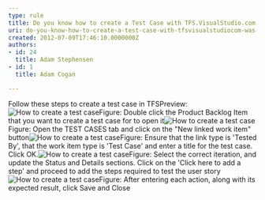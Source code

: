 ```yaml
---
type: rule
title: Do you know how to create a Test Case with TFS.VisualStudio.com (was TFSPreview)?
uri: do-you-know-how-to-create-a-test-case-with-tfsvisualstudiocom-was-tfspreview
created: 2012-07-09T17:46:10.0000000Z
authors:
- id: 24
  title: Adam Stephensen
- id: 1
  title: Adam Cogan

---
```


 Follow these steps to create a test case in TFSPreview: ![How to create a test case](/SoftwareDevelopment/RulesToBetterUserAcceptanceTests/PublishingImages/create-tc-1.jpg)Figure: Double click the Product Backlog Item that you want to create a test case for to open it![How to create a test case](/SoftwareDevelopment/RulesToBetterUserAcceptanceTests/PublishingImages/create-tc-2.jpg)Figure: Open the TEST CASES tab and click on the "New linked work item" button![How to create a test case](/SoftwareDevelopment/RulesToBetterUserAcceptanceTests/PublishingImages/create-tc-3.jpg)Figure: Ensure that the link type is 'Tested By', that the work item type is 'Test Case' and enter a title for the test case. Click OK.![How to create a test case](/SoftwareDevelopment/RulesToBetterUserAcceptanceTests/PublishingImages/create-tc-4.jpg)Figure: Select the correct iteration, and update the Status and Details sections. Click on the 'Click here to add a step' and proceed to add the steps required to test the user story![How to create a test case](/SoftwareDevelopment/RulesToBetterUserAcceptanceTests/PublishingImages/create-tc-5.jpg)Figure: After entering each action, along with its expected result, click Save and Close
